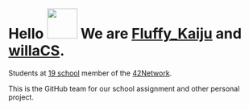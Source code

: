 # Hello <img src="https://c.tenor.com/SNL9_xhZl9oAAAAi/waving-hand-joypixels.gif" height="60px"> We are [Fluffy_Kaiju](https://github.com/Matthew-Dreemurr) and [willaCS](https://github.com/willaCS).

Students at [19 school](https://campus19.be/) member of the [42Network](https://42.fr/en/network-42/).

This is the GitHub team for our school assignment and other personal project.
